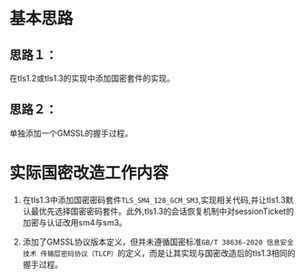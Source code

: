 # 基本思路

## 思路１：
在tls1.2或tls1.3的实现中添加国密套件的实现。

## 思路２：
单独添加一个GMSSL的握手过程。

# 实际国密改造工作内容

1. 在tls1.3中添加国密密码套件`TLS_SM4_128_GCM_SM3`,实现相关代码,并让tls1.3默认最优先选择国密密码套件。此外,tls1.3的会话恢复机制中对sessionTicket的加密与认证改用sm4与sm3。

2. 添加了GMSSL协议版本定义，但并未遵循国密标准`GB/T 38636-2020 信息安全技术 传输层密码协议（TLCP）`的定义，而是让其实现与国密改造后的tls1.3相同的握手过程。



